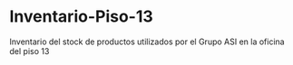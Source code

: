 # Inventario-Piso-13
Inventario del stock de productos utilizados por el Grupo ASI en la oficina del piso 13

